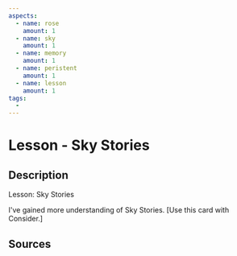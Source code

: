```yaml
---
aspects: 
  - name: rose
    amount: 1
  - name: sky
    amount: 1
  - name: memory
    amount: 1
  - name: peristent
    amount: 1
  - name: lesson
    amount: 1
tags:
  - 
---
```


# Lesson - Sky Stories

## Description
Lesson: Sky Stories

I've gained more understanding of Sky Stories. [Use this card with Consider.]
## Sources
